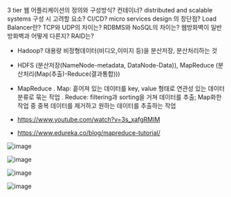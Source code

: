


3 tier 웹 어플리케이션의 정의와 구성방식?
컨테이너?
distributed and scalable systems 구성 시 고려할 요소?
CI/CD?
micro services design 의 장단점?
Load Balancer란?
TCP와 UDP의 차이는?
RDBMS와 NoSQL의 차이는?
웹방화벽이 일반 방화벽과 어떻게 다른지?
RAID는?
- Hadoop? 대용량 비정형데이터(비디오,이미지 등)을 분산저장, 분산처리하는 것
- HDFS (분산저장(NameNode-metadata, DataNode-Data)), MapReduce (분산처리(Map(추출)-Reduce(결과통합)))
- MapReduce
. Map: 흩어져 있는 데이터를 key, value 형태로 연관성 있는 데이터 분류로 묶는 작업
. Reduce: filtering과 sorting을 거쳐 데이터를 추출; Map화한 작업 중 중복 데이터를 제거하고 원하는 데이터를 추출하는 작업

- https://www.youtube.com/watch?v=3s_xafgRMIM
- https://www.edureka.co/blog/mapreduce-tutorial/

![image](https://user-images.githubusercontent.com/94558947/166263572-4c3cd784-9b6c-4267-830d-ca01602efa22.png)

![image](https://user-images.githubusercontent.com/94558947/166263766-6f126c6d-e4e2-4ec5-8224-63d3b9de3c81.png)

![image](https://user-images.githubusercontent.com/94558947/166263938-150637ca-f672-4d96-9687-9577498d725a.png)

![image](https://user-images.githubusercontent.com/94558947/166265921-9ee92c54-2d79-4680-821b-25d5fba2239c.png)

